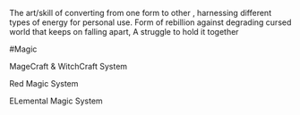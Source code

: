 The art/skill of converting from one form to other , harnessing different types of energy for personal use.
Form of rebillion against degrading cursed world that keeps on falling apart, A struggle to hold it together 

#Magic

MageCraft & WitchCraft System


Red Magic System

ELemental Magic System
